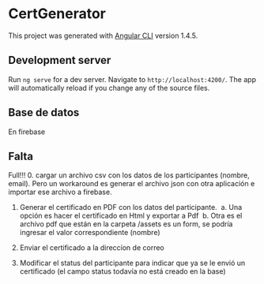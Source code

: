 # CertGenerator

This project was generated with [Angular CLI](https://github.com/angular/angular-cli) version 1.4.5.

## Development server

Run `ng serve` for a dev server. Navigate to `http://localhost:4200/`. The app will automatically reload if you change any of the source files.

## Base de datos 
En firebase

## Falta
Full!!! 
0. cargar un archivo csv con los datos de los participantes (nombre, email). Pero un workaround es generar el archivo json con otra aplicación e importar ese archivo a firebase.

1. Generar el certificado en PDF con los datos del participante. 
  a. Una opción es hacer el certificado en Html y exportar a Pdf
  b. Otra es el archivo pdf que están en la carpeta /assets es un form, se podría ingresar el valor correspondiente (nombre)
  
2. Enviar el certificado a la direccíon de correo

3. Modificar el status del participante para indicar que ya se le envió un certificado (el campo status todavía no está creado en la base)
